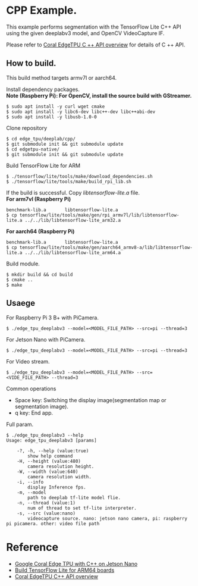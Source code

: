 # CPP Example.

This example performs segmentation with the TensorFlow Lite C++ API using the given deeplabv3 model, and OpenCV VideoCapture IF.

Please refer to [Coral EdgeTPU C ++ API overview](https://coral.withgoogle.com/docs/edgetpu/api-cpp/) for details of C ++ API.

## How to build.
This build method targets armv7l or aarch64.<br>

Install dependency packages.<br>
**Note (Raspberry Pi): For OpenCV, install the source build with GStreamer.**
```$ sudo apt-get install build-essential
$ sudo apt install -y curl wget cmake
$ sudo apt install -y libc6-dev libc++-dev libc++abi-dev
$ sudo apt install -y libusb-1.0-0
```

Clone repository
```$ git clone https://github.com/NobuoTsukamoto/edge_tpu.git
$ cd edge_tpu/deeplab/cpp/
$ git submodule init && git submodule update
$ cd edgetpu-native/
$ git submodule init && git submodule update
```

Build TensorFlow Lite for ARM
```$ cd tensorflow
$ ./tensorflow/lite/tools/make/download_dependencies.sh
$ ./tensorflow/lite/tools/make/build_rpi_lib.sh
```

If the build is successful. Copy *libtensorflow-lite.a* file.<br>
**For arm7vl (Raspberry Pi)**
```$ ls tensorflow/lite/tools/make/gen/rpi_armv7l/lib/
benchmark-lib.a       libtensorflow-lite.a  
$ cp tensorflow/lite/tools/make/gen/rpi_armv7l/lib/libtensorflow-lite.a ../../lib/libtensorflow-lite_arm32.a
```

**For aarch64 (Raspberry Pi)**
```$ ls tensorflow/lite/tools/make/gen/rpi_armv7l/lib/
benchmark-lib.a       libtensorflow-lite.a  
$ cp tensorflow/lite/tools/make/gen/aarch64_armv8-a/lib/libtensorflow-lite.a ../../lib/libtensorflow-lite_arm64.a
```

Build module.
```$ cd ../../
$ mkdir build && cd build
$ cmake ..  
$ make
```

## Usaege
For Raspberry Pi 3 B+ with PiCamera.
```
$ ./edge_tpu_deeplabv3 --model=<MODEL_FILE_PATH> --src=pi --thread=3
```

For Jetson Nano with PiCamera.
```
$ ./edge_tpu_deeplabv3 --model=<MODEL_FILE_PATH> --src=pi --thread=3
```

For Video stream.
```
$ ./edge_tpu_deeplabv3 --model=<MODEL_FILE_PATH> --src=<VIDE_FILE_PATH> --thread=3
```

Common operations
- Space key: Switching the display image(segmentation map or segmentation image). 
- q key: End app.

Full param.
```
$ ./edge_tpu_deeplabv3 --help
Usage: edge_tpu_deeplabv3 [params] 

	-?, -h, --help (value:true)
		show help command
	-H, --height (value:480)
		camera resolution height.
	-W, --width (value:640)
		camera resolution width.
	-i, --info
		display Inference fps.
	-m, --model
		path to deeplab tf-lite model flie.
	-n, --thread (value:1)
		num of thread to set tf-lite interpreter.
	-s, --src (value:nano)
		videocapture source. nano: jetson nano camera, pi: raspberry pi picamera. other: video file path
```

# Reference
- [Google Coral Edge TPU with C++ on Jetson Nano](https://qiita.com/iwatake2222/items/3a09a2d26b022a5a8a95)
- [Build TensorFlow Lite for ARM64 boards](https://www.tensorflow.org/lite/guide/build_arm64)
- [Coral EdgeTPU C++ API overview](https://coral.withgoogle.com/docs/edgetpu/api-cpp/)

